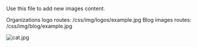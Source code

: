 
Use this file to add new images content. 

Organizations logo routes: /css/img/logos/example.jpg
Blog images routes: /css/img/blog/example.jpg


![cat.jpg]({{site.baseurl}}/css/img/post/cat.jpg)